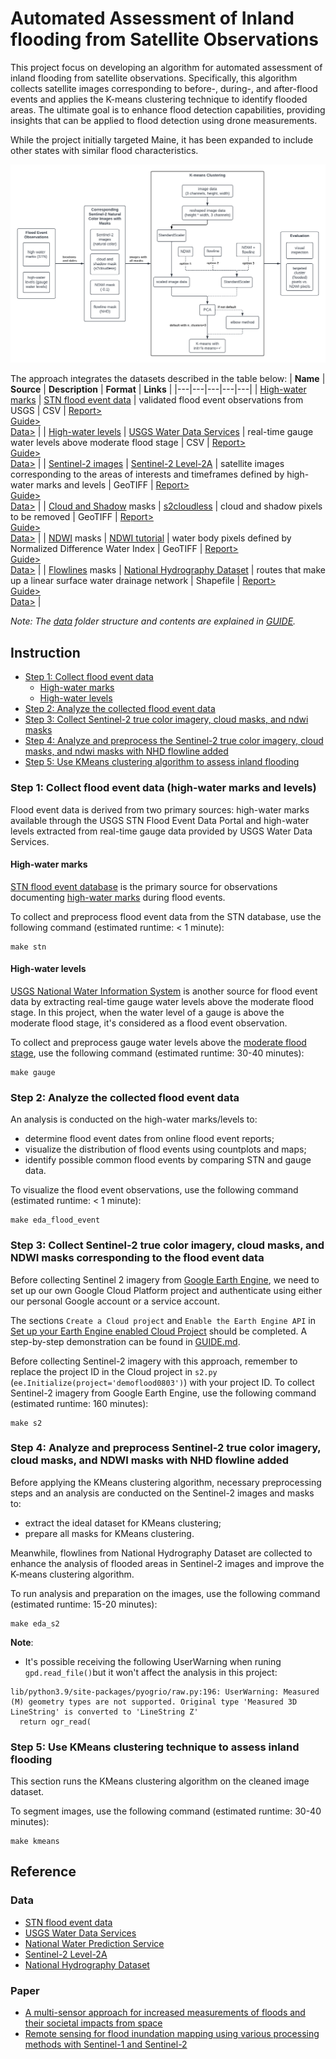 # Automated Assessment of Inland flooding from Satellite Observations

This project focus on developing an algorithm for automated assessment of inland flooding from satellite observations. Specifically, this algorithm collects satellite images corresponding to before-, during-, and after-flood events and applies the K-means clustering technique to identify flooded areas. The ultimate goal is to enhance flood detection capabilities, providing insights that can be applied to flood detection using drone measurements.

While the project initially targeted Maine, it has been expanded to include other states with similar flood characteristics. 

<img src="figs/workflow.png" width="800" alt="workflow">

The approach integrates the datasets described in the table below:
| **Name** | **Source** | **Description** | **Format** | **Links** |
|---|---|---|---|---|
| [High-water marks](https://www.usgs.gov/special-topics/water-science-school/science/high-water-marks-and-flooding) | [STN flood event data](https://stn.wim.usgs.gov/STNDataPortal/) | validated flood event observations from USGS | CSV | [Report>](REPORT.md)<br>[Guide>](GUIDE.md)<br>[Data>](https://drive.google.com/drive/folders/1iFKHeHfNnRrpxUlsN3PIxYGxEh9IeB3n?usp=sharing) |
| [High-water levels](https://www.weather.gov/aprfc/terminology) | [USGS Water Data Services](https://waterdata.usgs.gov/nwis/rt) | real-time gauge water levels above moderate flood stage | CSV | [Report>](REPORT.md)<br>[Guide>](GUIDE.md)<br>[Data>](https://drive.google.com/drive/folders/1iFKHeHfNnRrpxUlsN3PIxYGxEh9IeB3n?usp=sharing) |
| [Sentinel-2 images](https://developers.google.com/earth-engine/datasets/catalog/sentinel-2) | [Sentinel-2 Level-2A](https://developers.google.com/earth-engine/datasets/catalog/COPERNICUS_S2_SR_HARMONIZED) | satellite images corresponding to the areas of interests and timeframes defined by high-water marks and levels | GeoTIFF | [Report>](REPORT.md)<br>[Guide>](GUIDE.md)<br>[Data>](https://drive.google.com/drive/folders/1iFKHeHfNnRrpxUlsN3PIxYGxEh9IeB3n?usp=sharing) |
| [Cloud and Shadow](https://developers.google.com/earth-engine/tutorials/community/sentinel-2-s2cloudless) masks | [s2cloudless](https://developers.google.com/earth-engine/tutorials/community/sentinel-2-s2cloudless) | cloud and shadow pixels to be removed | GeoTIFF | [Report>](REPORT.md)<br>[Guide>](GUIDE.md)<br>[Data>](https://drive.google.com/drive/folders/1iFKHeHfNnRrpxUlsN3PIxYGxEh9IeB3n?usp=sharing) |
| [NDWI](https://eos.com/make-an-analysis/ndwi/) masks | [NDWI tutorial](https://medium.com/@melqkiades/water-detection-using-ndwi-on-google-earth-engine-2919a9bf1951) | water body pixels defined by Normalized Difference Water Index | GeoTIFF | [Report>](REPORT.md)<br>[Guide>](GUIDE.md)<br>[Data>](https://drive.google.com/drive/folders/1iFKHeHfNnRrpxUlsN3PIxYGxEh9IeB3n?usp=sharing) |
| [Flowlines](https://www.usgs.gov/ngp-standards-and-specifications/national-hydrography-dataset-nhd-data-dictionary-feature-classes) masks | [National Hydrography Dataset](https://www.usgs.gov/national-hydrography/access-national-hydrography-products) | routes that make up a linear surface water drainage network | Shapefile | [Report>](REPORT.md)<br>[Guide>](GUIDE.md)<br>[Data>](https://drive.google.com/drive/folders/1iFKHeHfNnRrpxUlsN3PIxYGxEh9IeB3n?usp=sharing) |

_Note: The [data](https://drive.google.com/drive/folders/1iFKHeHfNnRrpxUlsN3PIxYGxEh9IeB3n?usp=sharing) folder structure and contents are explained in [GUIDE](GUIDE.md)._

## Instruction
- [Step 1: Collect flood event data](#step-1-collect-flood-event-data-high-water-marks-and-levels)
    - [High-water marks](#high-water-marks)
    - [High-water levels](#high-water-levels)
- [Step 2: Analyze the collected flood event data](#step-2-analyze-the-collected-flood-event-data)
- [Step 3: Collect Sentinel-2 true color imagery, cloud masks, and ndwi masks](#step-3-collect-sentinel-2-true-color-imagery-cloud-masks-and-ndwi-masks-corresponding-to-the-flood-event-data)
- [Step 4: Analyze and preprocess the Sentinel-2 true color imagery, cloud masks, and ndwi masks with NHD flowline added](#step-4-analyze-and-preprocess-sentinel-2-true-color-imagery-cloud-masks-and-ndwi-masks-with-nhd-flowline-added)
- [Step 5: Use KMeans clustering algorithm to assess inland flooding](#step-5-use-kmeans-clustering-technique-to-assess-inland-flooding)

### Step 1: Collect flood event data (high-water marks and levels)
Flood event data is derived from two primary sources: high-water marks available through the USGS STN Flood Event Data Portal and high-water levels extracted from real-time gauge data provided by USGS Water Data Services. 

#### High-water marks
[STN flood event database](https://stn.wim.usgs.gov/STNDataPortal/) is the primary source for observations documenting [high-water marks](https://www.usgs.gov/special-topics/water-science-school/science/high-water-marks-and-flooding) during flood events. 

To collect and preprocess flood event data from the STN database, use the following command (estimated runtime: < 1 minute):
```
make stn
```

#### High-water levels
[USGS National Water Information System](https://waterdata.usgs.gov/nwis) is another source for flood event data by extracting real-time gauge water levels above the moderate flood stage. In this project,  when the water level of a gauge is above the moderate flood stage, it's considered as a flood event observation. 

To collect and preprocess gauge water levels above the [moderate flood stage](https://www.weather.gov/aprfc/terminology#:~:text=Moderate%20Flooding), use the following command (estimated runtime: 30-40 minutes):
```
make gauge
```

### Step 2: Analyze the collected flood event data
An analysis is conducted on the high-water marks/levels to:
- determine flood event dates from online flood event reports;
- visualize the distribution of flood events using countplots and maps;
- identify possible common flood events by comparing STN and gauge data.

To visualize the flood event observations, use the following command (estimated runtime: < 1 minute): 
```
make eda_flood_event
```

### Step 3: Collect Sentinel-2 true color imagery, cloud masks, and NDWI masks corresponding to the flood event data
Before collecting Sentinel 2 imagery from [Google Earth Engine](https://developers.google.com/earth-engine/datasets/catalog/sentinel-2), we need to set up our own Google Cloud Platform project and authenticate using either our personal Google account or a service account. 

The sections `Create a Cloud project` and `Enable the Earth Engine API` in [Set up your Earth Engine enabled Cloud Project](https://developers.google.com/earth-engine/cloud/earthengine_cloud_project_setup) should be completed. A step-by-step demonstration can be found in [GUIDE.md](GUIDE.md#google-earth-engine-setup). 

Before collecting Sentinel-2 imagery with this approach, remember to replace the project ID in the Cloud project in `s2.py` (`ee.Initialize(project='demoflood0803')`) with your project ID. To collect Sentinel-2 imagery from Google Earth Engine, use the following command (estimated runtime: 160 minutes): 
```
make s2
```

### Step 4: Analyze and preprocess Sentinel-2 true color imagery, cloud masks, and NDWI masks with NHD flowline added
Before applying the KMeans clustering algorithm, necessary preprocessing steps and an analysis are conducted on the Sentinel-2 images and masks to:
- extract the ideal dataset for KMeans clustering;
- prepare all masks for KMeans clustering.

Meanwhile, flowlines from National Hydrography Dataset are collected to enhance the analysis of flooded areas in Sentinel-2 images and improve the K-means clustering algorithm.

To run analysis and preparation on the images, use the following command (estimated runtime: 15-20 minutes):
```
make eda_s2
```

**Note**: 
- It's possible receiving the following UserWarning when runing `gpd.read_file()`but it won't affect the analysis in this project:
```
lib/python3.9/site-packages/pyogrio/raw.py:196: UserWarning: Measured (M) geometry types are not supported. Original type 'Measured 3D LineString' is converted to 'LineString Z'
  return ogr_read(
```

### Step 5: Use KMeans clustering technique to assess inland flooding
This section runs the KMeans clustering algorithm on the cleaned image dataset. 

To segment images, use the following command (estimated runtime: 30-40 minutes):
```
make kmeans
```

## Reference
### Data
- [STN flood event data](https://stn.wim.usgs.gov/STNDataPortal/)
- [USGS Water Data Services](https://waterdata.usgs.gov/nwis/rt)
- [National Water Prediction Service](https://water.noaa.gov/#@=-96.401081,38.1465724,3.3479233&b=topographic&g=obsFcst,1!1!1!1!1!1!1!1!1!1!1!1!1!1!1!0!0!0!0!0,0.5,1!1!1!1!0,0,0&ab=0,0,#D94B4A,1,1,1,#cccccc,1,0,0,#B243B1,1,0,0,#98E09A,1&a=hydrologic,0.35&s=0,0,0.9,0.9&n=false,#72afe9,0.9,0,0.9,0,0.9&p=false,0.75,0,7,0,1,2024,8,15,0&d=0,0,1,1,1,1,1,1,#006EFF,1,#006EFF,1,#006EFF&q=)
- [Sentinel-2 Level-2A](https://developers.google.com/earth-engine/datasets/catalog/COPERNICUS_S2_SR_HARMONIZED)
- [National Hydrography Dataset](https://www.usgs.gov/national-hydrography/national-hydrography-dataset)

### Paper
- [A multi-sensor approach for increased measurements of floods and their societal impacts from space](https://www.nature.com/articles/s43247-023-01129-1)
- [Remote sensing for flood inundation mapping using various processing methods with Sentinel-1 and Sentinel-2](https://isprs-archives.copernicus.org/articles/XLVIII-M-1-2023/339/2023/isprs-archives-XLVIII-M-1-2023-339-2023.pdf)